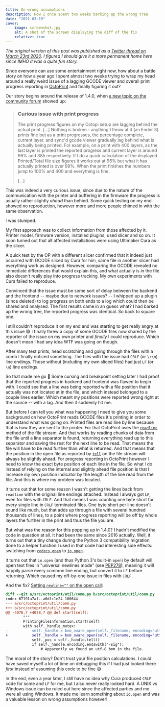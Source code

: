 ```yaml
---
title: On wrong assumptions
description: How I once spent two weeks barking up the wrong tree
date: "2021-03-19"
cover:
    image: screenshot.jpg
    alt: A shot of the screen displaying the diff of the fix
    relative: true
---
```


*The original version of this post was published as a [Twitter thread on March 23rd 2020](https://twitter.com/foosel/status/1242121324438355974). I figured I should give it a more permanent home here since IMHO it was a quite fun story.*

Since everyone can use some entertainment right now, how about a battle story on how a year ago I spent almost two weeks trying to wrap my head around a really weird issue of a lagging GCODE viewer and overall print progress reporting in [OctoPrint](https://octoprint.org) and finally figuring it out?

Our story begins around the release of 1.4.0, when [a new topic on the community forum](https://community.octoprint.org/t/curious-issue-with-print-progress/16304) showed up:

> ### Curious issue with print progress 
>
> The print progress figures on my Octopi setup are lagging behind the actual print. [...] Nothing is broken - anything I throw at it (an Ender 3) prints fine but as a print progresses, the percentage complete, current layer, and sync'd gcode viewer gradually lag behind what is actually being printed. For example, on a print with 400 layers, as the last layer is printed the reported progress and current layer is around 96% and 385 respectively. If I do a quick calculation of the displayed Printed/Total file size figures it works out at 96% but what it has actually printed is over 99%. When the print finishes the numbers jump to 100% and 400 and everything is fine.
>
> [...]

This was indeed a very curious issue, since due to the nature of the communication with the printer and buffering in the firmware the progress is usually rather slightly *ahead* than behind. Some quick testing on my end showed no reproduction, however more and more people chimed in with the same observation. 

I was stumped.

My first approach was to collect information from those affected by it. Printer model, firmware version, installed plugins, used slicer and so on. It soon turned out that all affected installations were using Ultimaker Cura as the slicer.

A quick test by the OP with a different slicer confirmed that it indeed just occurred with GCODE sliced by Cura for him, same file in another slicer had everything work as designed. However, comparing the GCODE revealed no immediate differences that would explain this, and what actually is *in* the file also doesn't really play into progress tracking. My own experiments with Cura failed to reproduce.

Convinced that the issue must be some sort of delay between the backend and the frontend -- maybe due to network issues? -- I whipped up a plugin (since deleted) to log progress on both ends to a log which could then be shared and analysed. The first results came in an guess what? I had barked up the wrong tree, the reported progress was identical. So back to square one.

I still couldn't reproduce it on my end and was starting to get really angry at this issue 😅 I finally threw a copy of some GCODE files now shared by the reporter of the issue on my own printer and *finally* I could reproduce. Which doesn't mean I had any idea WTF was going on though.

After many test prints, head scratching and going through the files with a comb I finally noticed something. The files with the issue had `CRLF` (or `\r\n`) line endings. Those without (including my own sliced files) had just `LF` (or `\n`) line endings.

So that made me go 🤨 Some cursing and breakpoint setting later I had proof that the reported progress in backend and frontend was flawed to begin with. I could see that a line was being reported with a file position that it actually was not located at in the file, and which instead belonged to a couple lines earlier. Which meant my positions were reported wrong right at the source -- with a lag. And then it suddenly hit me.

But before I can tell you what was happening I need to give you some background on how OctoPrint reads GCODE files it's printing in order to understand what was going on. Printed files are read line by line because that is how they are sent to the printer. For that OctoPrint uses the [`readline`](https://docs.python.org/3/library/io.html?highlight=readline#io.IOBase.readline) method of the file stream. And that works by reading chunks of data from the file until a line separator is found, returning everything read up to this separator and saving the rest for the next line to be read. That means the file will have to be read further than what is returned. And that means that the position in the open file as reported by [`tell`](https://docs.python.org/3/library/io.html?highlight=readline#io.IOBase.tell) on the file stream will always be slightly ahead. For progress reporting in OctoPrint however I need to know the exact byte position of each line in the file. So what I do instead of relying on the internal and slightly ahead file position is that I increase my own position indicator by the length of the line read from the file. And this is where my problem was located. 

It turns out that for some reason I wasn't getting the lines back from `readline` with the original line endings attached. Instead I always got `LF`, even for files with `CRLF`. And that means I was counting one byte short for every single line in `CRLF` terminated files. One byte short per line doesn't sound like much, but that adds up through a file with several hundred thousands of lines, to a point where progress reporting will be off by whole layers the further in the print and thus the file you are.

But what was the reason for this popping up in 1.4.0? I hadn't modified the code in question at all. It had been the same since 2016 actually. Well, it turns out that a tiny change during the Python 3 compatibility migration done to a helper function I used in that code had interesting side effects: switching from [`codecs.open`](https://docs.python.org/3/library/codecs.html#codecs.open) to [`io.open`](https://docs.python.org/3/library/io.html#io.open). 

It turns out that `io.open` (and thus Python 3's built-in `open`) by default will open text files in "universal newlines mode" (see [PEP278](https://www.python.org/dev/peps/pep-0278/)), meaning it will happily parse every common line ending, but convert it to `LF` before returning. Which caused my off-by-one issue in files with `CRLF`.

And the fix? [Setting `newline=""` on the open call](https://github.com/foosel/OctoPrint/commit/27bbab9582eb3a1a9fca8f2b203e88b1682fcdc5): 

``` diff
diff --git a/src/octoprint/util/comm.py b/src/octoprint/util/comm.py
index 67191a7af..a6dfc1e24 100644
--- a/src/octoprint/util/comm.py
+++ b/src/octoprint/util/comm.py
@@ -4078,7 +4078,7 @@ def start(self):
 		"""
 		PrintingFileInformation.start(self)
 		with self._handle_mutex:
-			self._handle = bom_aware_open(self._filename, encoding="utf-8", errors="replace")
+			self._handle = bom_aware_open(self._filename, encoding="utf-8", errors="replace", newline="")
 			self._pos = self._handle.tell()
 			if self._handle.encoding.endswith("-sig"):
 				# Apparently we found an utf-8 bom in the file.
```

The moral of the story? Don't trust your file position calculations. I could have saved myself a lot of time on debugging this if I had just looked there *first* instead of assuming this code to be fine 😅

In the end, even a year later, I still have no idea why Cura produced `CRLF` code for some and `LF` for me, but I also never really looked hard. A UNIX vs Windows issue can be ruled out here since the affected parties and me were all using Windows. It made me learn something about `io.open` and was a valuable lesson on wrong assumptions however!
